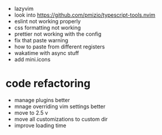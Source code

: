 - lazyvim
- look into https://github.com/pmizio/typescript-tools.nvim
- eslint not working properly
- css formatting not working
- prettier not working with the config
- fix that paste warning
- how to paste from different registers
- wakatime with async stuff
- add mini.icons

# code refactoring
- manage plugins better
- mnage overriding vim settings better
- move to 2.5 v
- move all customizations to custom dir
- improve loading time

